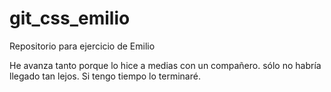 git_css_emilio
==============

Repositorio para ejercicio de Emilio

He avanza tanto porque lo hice a medias con un compañero. sólo no habría
llegado tan lejos. Si tengo tiempo lo terminaré.

